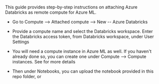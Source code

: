 This guide provides step-by-step instructions on attaching Azure Databricks as remote compute for Azure ML.

* Go to Compute --> Attached compute --> New -- Azure Databricks

* Provide a compute name and select the Databricks workspace. Enter the Databricks access token, from Databricks workspace, under User Settings

* You will need a compute instance in Azure ML as well. If you haven't already done so, you can create one under Compute --> Compute instances. See for more details

* Then under Notebooks, you can upload the notebook provided in this repo folder, or 

